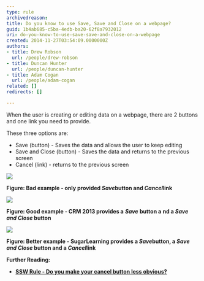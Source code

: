 ```yaml
---
type: rule
archivedreason: 
title: Do you know to use Save, Save and Close on a webpage?
guid: 1b4ab685-c5ba-4edb-ba20-62f8a7932012
uri: do-you-know-to-use-save-save-and-close-on-a-webpage
created: 2014-11-27T03:54:09.0000000Z
authors:
- title: Drew Robson
  url: /people/drew-robson
- title: Duncan Hunter
  url: /people/duncan-hunter
- title: Adam Cogan
  url: /people/adam-cogan
related: []
redirects: []

---
```


When the user is creating or editing data on a webpage, there are 2 buttons and one link you need to provide.

<!--endintro-->

These three options are:

* Save (button) - Saves the data and allows the user to keep editing
* Save and Close (button) - Saves the data and returns to the previous screen
* Cancel (link) - returns to the previous screen





![](2014-11-27_11-45-25-compressor.png)


 **Figure: Bad example - only provided *Save*button and *Cancel*link** 




![](2014-11-27_13-58-48-compressor.png)


 **Figure: Good example - CRM 2013 provides a** ***Save*** **button a** **nd a *Save and Close* button** 




![](2014-11-27_11-47-40-compressor.png)


 **Figure: Better example - SugarLearning provides a *Save*button, a *Save and Close* button and a *Cancel*link** 




 **Further Reading:** 


* **[SSW Rule - Do you make your cancel button less obvious?](/do-you-make-your-cancel-button-less-obvious)**

